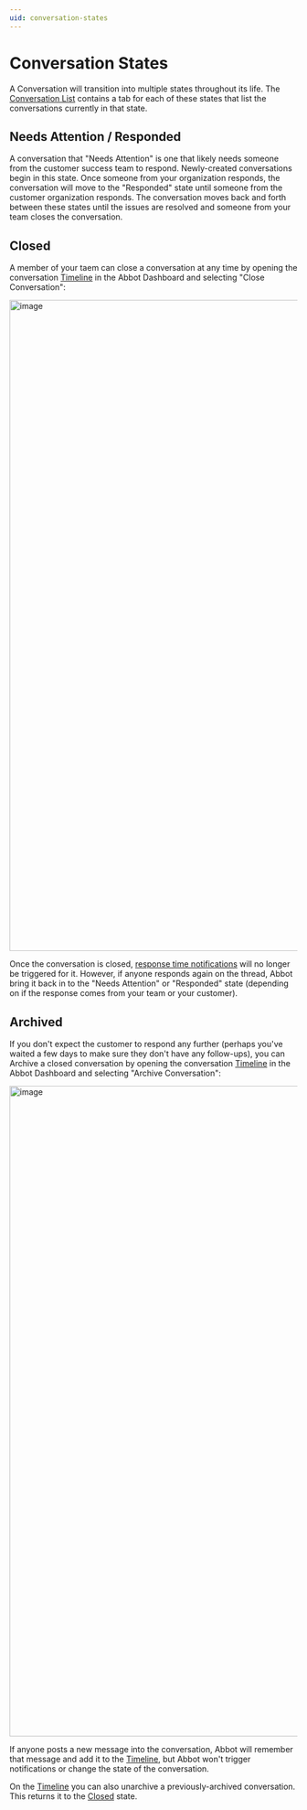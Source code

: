 ```yaml
---
uid: conversation-states
---
```


# Conversation States

A Conversation will transition into multiple states throughout its life.
The [Conversation List](https://app.ab.bot/conversations) contains a tab for each of these states that list the conversations currently in that state.

## Needs Attention / Responded

A conversation that "Needs Attention" is one that likely needs someone from the customer success team to respond.
Newly-created conversations begin in this state.
Once someone from your organization responds, the conversation will move to the "Responded" state until someone from the customer organization responds.
The conversation moves back and forth between these states until the issues are resolved and someone from your team closes the conversation.

## Closed

A member of your taem can close a conversation at any time by opening the conversation [Timeline](xref:conversation-timeline) in the Abbot Dashboard and selecting "Close Conversation":

<img width="1139" alt="image" src="https://user-images.githubusercontent.com/7574/176789612-1c877040-e2b2-4e9d-b4dd-55470ea03131.png">

Once the conversation is closed, [response time notifications](xref:response-times) will no longer be triggered for it.
However, if anyone responds again on the thread, Abbot bring it back in to the "Needs Attention" or "Responded" state (depending on if the response comes from your team or your customer).

## Archived

If you don't expect the customer to respond any further (perhaps you've waited a few days to make sure they don't have any follow-ups), you can Archive a closed conversation by opening the conversation [Timeline](xref:conversation-timeline) in the Abbot Dashboard and selecting "Archive Conversation":

<img width="1138" alt="image" src="https://user-images.githubusercontent.com/7574/176789851-4ff4f825-a43b-4ec2-83ab-f0c87a27973d.png">

If anyone posts a new message into the conversation, Abbot will remember that message and add it to the [Timeline](xref:conversation-timeline), but Abbot won't trigger notifications or change the state of the conversation.

On the [Timeline](xref:conversation-timeline) you can also unarchive a previously-archived conversation.
This returns it to the [Closed](#closed) state.